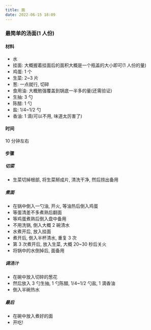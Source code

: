 ```yaml
---
title: 面
date: 2022-06-15 18:09
---
```


### 最简单的汤面(1 人份)

#### 材料

- 水
- 挂面: 大概握着挂面后的面积大概是一个瓶盖的大小即可(1 人份的量)
- 鸡蛋: 1 个
- 生菜: 2~3 片
- 葱: 一点就行, 切碎
- 食用油: 大概勉强覆盖到锅底一半多的量(还需验证)
- 生抽: 3 勺
- 陈醋: 1 勺
- 盐: 1/4~1/2 勺
- 香油: 1 滴(可以不用, 味道太厉害了)

#### 时间

10 分钟左右

#### 步骤

##### 切菜

- 生菜切掉根部, 将生菜掰成片, 清洗干净, 然后捞出备用

##### 煮面

- 在锅中倒入一勺油, 开火, 等油热后倒入鸡蛋
- 等蛋清差不多煮熟后翻面
- 等鸡蛋煮熟后倒入盘中备用
- 不用洗锅, 倒入大概 2 碗清水
- 水煮开后, 放入挂面
- 煮开后, 倒入半杯清水, 重复 3 次
- 第 3 次煮开后, 放入生菜, 大概 20~30 秒后关火
- 将锅中的水倒掉后, 面备用

##### 调汤汁

- 在碗中放入切碎的葱花
- 然后放入 3 勺生抽, 1 勺陈醋, 1/4~1/2 勺盐, 1 滴香油
- 倒入半碗热水

##### 最后

- 在碗中放入煮好的面
- 开吃!

